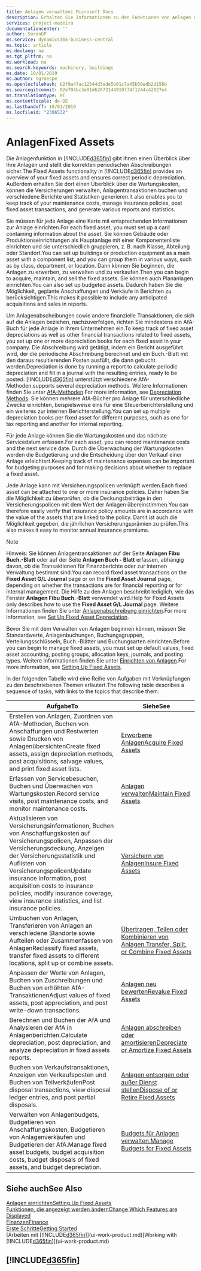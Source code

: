 ```yaml
---
title: Anlagen verwalten| Microsoft Docs
description: Erhalten Sie Informationen zu den Funktionen von Anlagen und eine Übersicht , wie mit Anlagen gearbeitet wird.
services: project-madeira
documentationcenter: ''
author: SorenGP
ms.service: dynamics365-business-central
ms.topic: article
ms.devlang: na
ms.tgt_pltfrm: na
ms.workload: na
ms.search.keywords: machinery, buildings
ms.date: 10/01/2019
ms.author: sgroespe
ms.openlocfilehash: b2f9a47ac12544d3ede5b01c7a45b50edb2d156b
ms.sourcegitcommit: 02e704bc3e01d62072144919774f1244c42827e4
ms.translationtype: HT
ms.contentlocale: de-DE
ms.lasthandoff: 10/01/2019
ms.locfileid: "2306532"
---
```

# <a name="fixed-assets"></a><span data-ttu-id="85608-103">Anlagen</span><span class="sxs-lookup"><span data-stu-id="85608-103">Fixed Assets</span></span>
<span data-ttu-id="85608-104">Die Anlagenfunktion in [!INCLUDE[d365fin](includes/d365fin_md.md)] gibt Ihnen einen Überblick über Ihre Anlagen und stellt die korrekten periodischen Abschreibungen sicher.</span><span class="sxs-lookup"><span data-stu-id="85608-104">The Fixed Assets functionality in [!INCLUDE[d365fin](includes/d365fin_md.md)] provides an overview of your fixed assets and ensures correct periodic depreciation.</span></span> <span data-ttu-id="85608-105">Außerdem erhalten Sie dort einen Überblick über die Wartungskosten, können die Versicherungen verwalten, Anlagentransaktionen buchen und verschiedene Berichte und Statistiken generieren.</span><span class="sxs-lookup"><span data-stu-id="85608-105">It also enables you to keep track of your maintenance costs, manage insurance policies, post fixed asset transactions, and generate various reports and statistics.</span></span>

<span data-ttu-id="85608-106">Sie müssen für jede Anlage eine Karte mit entsprechenden Informationen zur Anlage einrichten.</span><span class="sxs-lookup"><span data-stu-id="85608-106">For each fixed asset, you must set up a card containing information about the asset.</span></span> <span data-ttu-id="85608-107">Sie können Gebäude oder Produktionseinrichtungen als Hauptanlage mit einer Komponentenliste einrichten und sie unterschiedlich gruppieren, z. B. nach Klasse, Abteilung oder Standort.</span><span class="sxs-lookup"><span data-stu-id="85608-107">You can set up buildings or production equipment as a main asset with a component list, and you can group them in various ways, such as by class, department, or location.</span></span> <span data-ttu-id="85608-108">Dann können Sie beginnen, die Anlagen zu erwerben, zu verwalten und zu verkaufen.</span><span class="sxs-lookup"><span data-stu-id="85608-108">Then you can begin to acquire, maintain, and sell the fixed assets.</span></span> <span data-ttu-id="85608-109">Sie können auch Plananlagen einrichten.</span><span class="sxs-lookup"><span data-stu-id="85608-109">You can also set up budgeted assets.</span></span> <span data-ttu-id="85608-110">Dadurch haben Sie die Möglichkeit, geplante Anschaffungen und Verkäufe in Berichten zu berücksichtigen.</span><span class="sxs-lookup"><span data-stu-id="85608-110">This makes it possible to include any anticipated acquisitions and sales in reports.</span></span>

<span data-ttu-id="85608-111">Um Anlagenabscheibungen sowie andere finanzielle Transaktionen, die sich auf die Anlagen beziehen, nachzuverfolgen, richten Sie mindestens ein AfA-Buch für jede Anlage in Ihrem Unternehmen ein.</span><span class="sxs-lookup"><span data-stu-id="85608-111">To keep track of fixed asset depreciations as well as other financial transactions related to fixed assets, you set up one or more depreciation books for each fixed asset in your company.</span></span> <span data-ttu-id="85608-112">Die Abschreibung wird getätigt, indem ein Bericht ausgeführt wird, der die periodische Abschreibung berechnet und ein Buch.-Blatt mit den daraus resultierenden Posten ausfüllt, die dann gebucht werden.</span><span class="sxs-lookup"><span data-stu-id="85608-112">Depreciation is done by running a report to calculate periodic depreciation and fill in a journal with the resulting entries, ready to be posted.</span></span> [!INCLUDE[d365fin](includes/d365fin_md.md)] <span data-ttu-id="85608-113">unterstützt verschiedene AfA-Methoden.</span><span class="sxs-lookup"><span data-stu-id="85608-113">supports several depreciation methods.</span></span> <span data-ttu-id="85608-114">Weitere Informationen finden Sie unter [AfA-Methoden](fa-depreciation-methods.md).</span><span class="sxs-lookup"><span data-stu-id="85608-114">For more information, see [Depreciation Methods](fa-depreciation-methods.md).</span></span> <span data-ttu-id="85608-115">Sie können mehrere AfA-Bücher pro Anlage für unterschiedliche Zwecke einrichten, beispielsweise eins für eine Steuerberichterstellung und ein weiteres zur internen Berichterstellung.</span><span class="sxs-lookup"><span data-stu-id="85608-115">You can set up multiple depreciation books per fixed asset for different purposes, such as one for tax reporting and another for internal reporting.</span></span>

<span data-ttu-id="85608-116">Für jede Anlage können Sie die Wartungskosten und das nächste Servicedatum erfassen.</span><span class="sxs-lookup"><span data-stu-id="85608-116">For each asset, you can record maintenance costs and the next service date.</span></span> <span data-ttu-id="85608-117">Durch die Überwachung der Wartungskosten werden die Budgetierung und die Entscheidung über den Verkauf einer Anlage erleichtert.</span><span class="sxs-lookup"><span data-stu-id="85608-117">Keeping track of maintenance expenses can be important for budgeting purposes and for making decisions about whether to replace a fixed asset.</span></span>

<span data-ttu-id="85608-118">Jede Anlage kann mit Versicherungspolicen verknüpft werden.</span><span class="sxs-lookup"><span data-stu-id="85608-118">Each fixed asset can be attached to one or more insurance policies.</span></span> <span data-ttu-id="85608-119">Daher haben Sie die Möglichkeit zu überprüfen, ob die Deckungsbeiträge in den Versicherungspolicen mit dem Wert der Anlagen übereinstimmen.</span><span class="sxs-lookup"><span data-stu-id="85608-119">You can therefore easily verify that insurance policy amounts are in accordance with the value of the assets that are linked to the policy.</span></span> <span data-ttu-id="85608-120">Damit ist auch die Möglichkeit gegeben, die jährlichen Versicherungsprämien zu prüfen.</span><span class="sxs-lookup"><span data-stu-id="85608-120">This also makes it easy to monitor annual insurance premiums.</span></span>

> [!NOTE]  
>   <span data-ttu-id="85608-121">Hinweis: Sie können Anlagentransaktionen auf der Seite **Anlagen Fibu Buch.-Blatt** oder auf der Seite **Anlagen Buch - Blatt** erfassen, abhängig davon, ob die Transaktionen für Finanzberichte oder zur internen Verwaltung bestimmt sind.</span><span class="sxs-lookup"><span data-stu-id="85608-121">You can record fixed asset transactions on the **Fixed Asset G/L Journal** page or on the **Fixed Asset Journal** page, depending on whether the transactions are for financial reporting or for internal management.</span></span> <span data-ttu-id="85608-122">Die Hilfe zu den Anlagen beschreibt lediglich, wie das Fenster **Anlagen Fibu Buch.-Blatt** verwendet wird.</span><span class="sxs-lookup"><span data-stu-id="85608-122">Help for Fixed Assets only describes how to use the **Fixed Asset G/L Journal** page.</span></span> <span data-ttu-id="85608-123">Weitere Informationen finden Sie unter [Anlagenabschreibung einrichten](fa-how-setup-depreciation.md).</span><span class="sxs-lookup"><span data-stu-id="85608-123">For more information, see [Set Up Fixed Asset Depreciation](fa-how-setup-depreciation.md).</span></span>

<span data-ttu-id="85608-124">Bevor Sie mit dem Verwalten von Anlagen beginnen können, müssen Sie Standardwerte, Anlagenbuchungen, Buchungsgruppen, Verteilungsschlüsseln, Buch.-Blätter und Buchungsarten einrichten.</span><span class="sxs-lookup"><span data-stu-id="85608-124">Before you can begin to manage fixed assets, you must set up default values, fixed asset accounting, posting groups, allocation keys, journals, and posting types.</span></span> <span data-ttu-id="85608-125">Weitere Informationen finden Sie unter [Einrichten von Anlagen](fa-setup.md).</span><span class="sxs-lookup"><span data-stu-id="85608-125">For more information, see [Setting Up Fixed Assets](fa-setup.md).</span></span>

<span data-ttu-id="85608-126">In der folgenden Tabelle wird eine Reihe von Aufgaben mit Verknüpfungen zu den beschriebenen Themen erläutert.</span><span class="sxs-lookup"><span data-stu-id="85608-126">The following table describes a sequence of tasks, with links to the topics that describe them.</span></span>

| <span data-ttu-id="85608-127">Aufgabe</span><span class="sxs-lookup"><span data-stu-id="85608-127">To</span></span> | <span data-ttu-id="85608-128">Siehe</span><span class="sxs-lookup"><span data-stu-id="85608-128">See</span></span> |
| --- | --- |
| <span data-ttu-id="85608-129">Erstellen von Anlagen, Zuordnen von AfA-Methoden, Buchen von Anschaffungen und Restwerten sowie Drucken von Anlagenübersichten</span><span class="sxs-lookup"><span data-stu-id="85608-129">Create fixed assets, assign depreciation methods, post acquisitions, salvage values, and print fixed asset lists.</span></span> |[<span data-ttu-id="85608-130">Erworbene Anlagen</span><span class="sxs-lookup"><span data-stu-id="85608-130">Acquire Fixed Assets</span></span>](fa-how-acquire.md) |
| <span data-ttu-id="85608-131">Erfassen von Servicebesuchen, Buchen und Überwachen von Wartungskosten.</span><span class="sxs-lookup"><span data-stu-id="85608-131">Record service visits, post maintenance costs, and monitor maintenance costs.</span></span> |[<span data-ttu-id="85608-132">Anlagen verwalten</span><span class="sxs-lookup"><span data-stu-id="85608-132">Maintain Fixed Assets</span></span>](fa-how-maintain.md) |
| <span data-ttu-id="85608-133">Aktualisieren von Versicherungsinformationen, Buchen von Anschaffungskosten auf Versicherungspolicen, Anpassen der Versicherungsdeckung, Anzeigen der Versicherungsstatistik und Auflisten von Versicherungspolicen</span><span class="sxs-lookup"><span data-stu-id="85608-133">Update insurance information, post acquisition costs to insurance policies, modify insurance coverage, view insurance statistics, and list insurance policies.</span></span> |[<span data-ttu-id="85608-134">Versichern von Anlagen</span><span class="sxs-lookup"><span data-stu-id="85608-134">Insure Fixed Assets</span></span>](fa-how-insure.md) |
| <span data-ttu-id="85608-135">Umbuchen von Anlagen, Transferieren von Anlagen an verschiedene Standorte sowie Aufteilen oder Zusammenfassen von Anlagen</span><span class="sxs-lookup"><span data-stu-id="85608-135">Reclassify fixed assets, transfer fixed assets to different locations, split up or combine assets.</span></span> |[<span data-ttu-id="85608-136">Übertragen, Teilen oder Kombinieren von Anlagen.</span><span class="sxs-lookup"><span data-stu-id="85608-136">Transfer, Split, or Combine Fixed Assets</span></span>](fa-how-trans-split-combine.md) |
| <span data-ttu-id="85608-137">Anpassen der Werte von Anlagen, Buchen von Zuschreibungen und Buchen von erhöhten AfA-Transaktionen</span><span class="sxs-lookup"><span data-stu-id="85608-137">Adjust values of fixed assets, post appreciation, and post write-down transactions.</span></span> |[<span data-ttu-id="85608-138">Anlagen neu bewerten</span><span class="sxs-lookup"><span data-stu-id="85608-138">Revalue Fixed Assets</span></span>](fa-how-revalue.md) |
| <span data-ttu-id="85608-139">Berechnen und Buchen der AfA und Analysieren der AfA in Anlagenberichten.</span><span class="sxs-lookup"><span data-stu-id="85608-139">Calculate depreciation, post depreciation, and  analyze depreciation in fixed assets reports.</span></span> |[<span data-ttu-id="85608-140">Anlagen abschreiben oder amortisieren</span><span class="sxs-lookup"><span data-stu-id="85608-140">Depreciate or Amortize Fixed Assets</span></span>](fa-how-depreciate-amortize.md) |
| <span data-ttu-id="85608-141">Buchen von Verkaufstransaktionen, Anzeigen von Verkaufsposten und Buchen von Teilverkäufen</span><span class="sxs-lookup"><span data-stu-id="85608-141">Post disposal transactions, view disposal ledger entries, and post partial disposals.</span></span> |[<span data-ttu-id="85608-142">Anlagen entsorgen oder außer Dienst stellen</span><span class="sxs-lookup"><span data-stu-id="85608-142">Dispose of or Retire Fixed Assets</span></span>](fa-how-dispose-retire.md) |
| <span data-ttu-id="85608-143">Verwalten von Anlagenbudgets, Budgetieren von Anschaffungskosten, Budgetieren von Anlagenverkäufen und Budgetieren der AfA.</span><span class="sxs-lookup"><span data-stu-id="85608-143">Manage fixed asset budgets, budget acquisition costs, budget disposals of fixed assets, and budget depreciation.</span></span> |[<span data-ttu-id="85608-144">Budgets für Anlagen verwalten.</span><span class="sxs-lookup"><span data-stu-id="85608-144">Manage Budgets for Fixed Assets</span></span>](fa-how-manage-budgets.md) |

## <a name="see-also"></a><span data-ttu-id="85608-145">Siehe auch</span><span class="sxs-lookup"><span data-stu-id="85608-145">See Also</span></span>
[<span data-ttu-id="85608-146">Anlagen einrichten</span><span class="sxs-lookup"><span data-stu-id="85608-146">Setting Up Fixed Assets</span></span>](fa-setup.md)  
[<span data-ttu-id="85608-147">Funktionen, die angezeigt werden ändern</span><span class="sxs-lookup"><span data-stu-id="85608-147">Change Which Features are Displayed</span></span>](ui-experiences.md)  
[<span data-ttu-id="85608-148">Finanzen</span><span class="sxs-lookup"><span data-stu-id="85608-148">Finance</span></span>](finance.md)  
[<span data-ttu-id="85608-149">Erste Schritte</span><span class="sxs-lookup"><span data-stu-id="85608-149">Getting Started</span></span>](product-get-started.md)  
<span data-ttu-id="85608-150">[Arbeiten mit [!INCLUDE[d365fin](includes/d365fin_md.md)]](ui-work-product.md)</span><span class="sxs-lookup"><span data-stu-id="85608-150">[Working with [!INCLUDE[d365fin](includes/d365fin_md.md)]](ui-work-product.md)</span></span>

## [!INCLUDE[d365fin](includes/free_trial_md.md)]  
 
